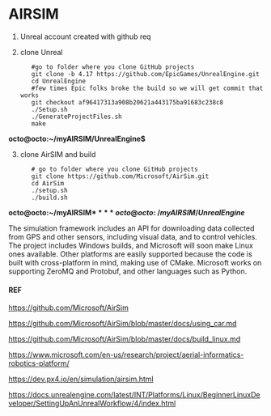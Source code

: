 # AIRSIM
1. Unreal account created with github req
2. clone Unreal

          #go to folder where you clone GitHub projects
          git clone -b 4.17 https://github.com/EpicGames/UnrealEngine.git
          cd UnrealEngine
          #few times Epic folks broke the build so we will get commit that works
          git checkout af96417313a908b20621a443175ba91683c238c8
          ./Setup.sh
          ./GenerateProjectFiles.sh
          make

**octo@octo:~/myAIRSIM/UnrealEngine$**

3. clone AirSIM and build

          # go to folder where you clone GitHub projects
          git clone https://github.com/Microsoft/AirSim.git
          cd AirSim
          ./setup.sh
          ./build.sh
          
**octo@octo:~/myAIRSIM$**
**octo@octo:~/myAIRSIM/UnrealEngine$**



The simulation framework includes an API for downloading data collected from GPS and other sensors, including visual data, and to control vehicles. The project includes Windows builds, and Microsoft will soon make Linux ones available. Other platforms are easily supported because the code is built with cross-platform in mind, making use of CMake. Microsoft works on supporting ZeroMQ and Protobuf, and other languages such as Python.


#### REF

https://github.com/Microsoft/AirSim

https://github.com/Microsoft/AirSim/blob/master/docs/using_car.md

https://github.com/Microsoft/AirSim/blob/master/docs/build_linux.md

https://www.microsoft.com/en-us/research/project/aerial-informatics-robotics-platform/

https://dev.px4.io/en/simulation/airsim.html

https://docs.unrealengine.com/latest/INT/Platforms/Linux/BeginnerLinuxDeveloper/SettingUpAnUnrealWorkflow/4/index.html
